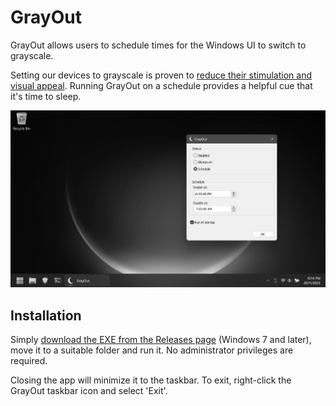 # GrayOut

GrayOut allows users to schedule times for the Windows UI to switch to grayscale.

Setting our devices to grayscale is proven to [reduce their stimulation and visual appeal](https://www.nytimes.com/2018/01/12/technology/grayscale-phone.html). Running GrayOut on a schedule provides a helpful cue that it's time to sleep.

![GrayOut screenshot](Screenshot.png)


## Installation

Simply [download the EXE from the Releases page](https://github.com/Scienciser/GrayOut/releases) (Windows 7 and later), move it to a suitable folder and run it. No administrator privileges are required.

Closing the app will minimize it to the taskbar. To exit, right-click the GrayOut taskbar icon and select 'Exit'.
